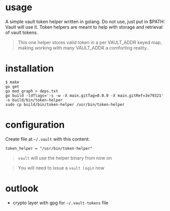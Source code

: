 # usage

A simple vault token helper written in golang. Do not use, just put in $PATH: Vault will use it. Token helpers are meant to help with storage and retrieval of vault tokens. 

> This one helper stores valid token in a per VAULT_ADDR keyed map, making working with many VAULT_ADDR a comforting reality..

# installation

```
$ make
go get
go mod graph > deps.txt
go build -ldflags='-s -w -X main.gitTag=0.0.0 -X main.gitRef=3e79321' -o build/bin/token-helper
sudo cp build/bin/token-helper /usr/bin/token-helper
```

# configuration

Create file at `~/.vault` with this content:
```
token_helper = "/usr/bin/token-helper"
```

> `vault` will use the helper binary from now on

> You will need to issue a `vault login` now

# outlook

- crypto layer with gpg for `~/.vault-tokens` file

